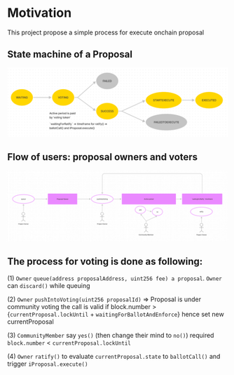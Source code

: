 # Motivation

This project propose a simple process for execute onchain proposal

## State machine of a Proposal
![State Machine](./docs/ProposalStateMachine.png)

## Flow of users: proposal owners and voters
![Flow of proposal owners and voters](./docs/UserFlow.png)

## The process for voting is done as following:
 (1) `Owner` `queue(address proposalAddress, uint256 fee) a proposal`. `Owner` can `discard()` while queuing
 
 (2) `Owner` `pushIntoVoting(uint256 proposalId)` => Proposal is under community voting the call is valid if block.number > {`currentProposal.lockUntil` + `waitingForBallotAndEnforce`} hence set new currentProposal
 
 (3) `CommunityMember` say `yes()` (then change their mind to `no()`) required `block.number` < `currentProposal.lockUntil`
 
 (4) `Owner` `ratify()` to evaluate `currentProposal.state` to `ballotCall()` and trigger `iProposal.execute()`